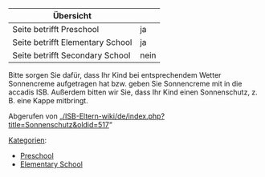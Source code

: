 | Übersicht | |
| --- | --- |
| Seite betrifft Preschool | ja |
| Seite betrifft Elementary School | ja |
| Seite betrifft Secondary School | nein |

Bitte sorgen Sie dafür, dass Ihr Kind bei entsprechendem Wetter Sonnencreme aufgetragen hat bzw. geben Sie Sonnencreme mit in die accadis ISB. Außerdem bitten wir Sie, dass Ihr Kind einen Sonnenschutz, z. B. eine Kappe mitbringt.

Abgerufen von „[/ISB-Eltern-wiki/de/index.php?title=Sonnenschutz&oldid=517](/ISB-Eltern-wiki/de/index.php?title=Sonnenschutz&oldid=517)“

[Kategorien](/ISB-Eltern-wiki/de/Spezial:Kategorien "Spezial:Kategorien"):

-   [Preschool](/ISB-Eltern-wiki/de/Kategorie:Preschool "Kategorie:Preschool")
-   [Elementary School](/ISB-Eltern-wiki/de/Kategorie:Elementary_School "Kategorie:Elementary School")